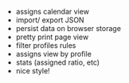 - assigns calendar view
- import/ export JSON
- persist data on browser storage
- pretty print page view
- filter profiles rules
- assigns view by profile
- stats (assigned ratio, etc)
- nice style!